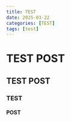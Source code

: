 ```yaml
---
title: TEST
date: 2025-03-22
categories: [TEST]
tags: [test]
---
```


# TEST POST
## TEST POST
### TEST
#### POST